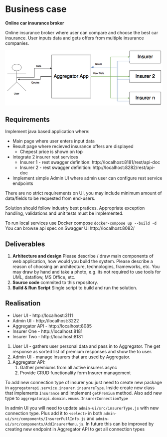 # Business case

__Online car insurance broker__

Online insurance broker where user can compare and choose the best car insurance.
User inputs data and gets offers from multiple insurance companies.

![flow](flow.png)


## Requirements


Implement java based application where:
- Main page where user enters input data
- Result page where recieved insurance offers are displayed
  - Chepest price is shown on top
- Integrate 2 insurer rest services 
  - Insurer 1 - rest swagger definition: http://localhost:8181/rest/api-doc
  - Insurer 2 - rest swagger definition: http://localhost:8282/rest/api-doc
- Implement simple Admin UI where admin user can configure rest service endpoints 

There are no strict requirements on UI, you may include minimum amount of data/fields to be requested from end-users. 

Solution should follow industry best pratices. Appropriate exception handling, validations and unit tests must be implemented.

To run local services use Docker compose `docker-compose up --build -d`
You can browse api spec on Swagger UI http://localhost:8082/

## Deliverables

1.  __Arhitecture and design__ Please describe / draw main components of web application, how would you build the system. Please describe a reason of choosing an architecture, technologies, frameworks, etc. You may draw by hand and take a photo, e.g. its not required to use tools for UML, dataflow, MS Office, etc.
2.  __Source code__  commited to this repository.
3.  __Build & Run Script__ Single script to build and run the solution.


## Realisation

- User UI - http://localhost:3111
- Admin UI - http://localhost:3222
- Aggregator API - http://localhost:8085
- Insurer One - http://localhost:8181
- Insurer Two - http://localhost:8181

1. User UI - gathers user personal data and pass in to Aggregator. 
   The get response as sorted list of premium responses and show the to user.
2. Admin UI - manage Insurers that are used by Aggregator.
3. Aggregator API:
   1. Gather premiums from all active insurers async
   2. Provide CRUD functionality form Insurer management
    
To add new connection type of insurer you just need to create new package 
in `aggregatorapi.service.insurer.insurareType`. Inside create new class 
that implements `Insurance` and implement `getPremium` method. 
Also add new type to `aggregatorapi.domain.enums.InsurerConnectionType`

In admin UI you will need to update `admin-ui/src/insurerType.js` with new connection type.
Plus add it to `<select>` in both `admin-ui/src/components/InsurerFullInfo.js` 
and `admin-ui/src/components/AddInsurerMenu.js`. 
In future this can be improved by creating new endpoint in Aggregator API to get all connection types